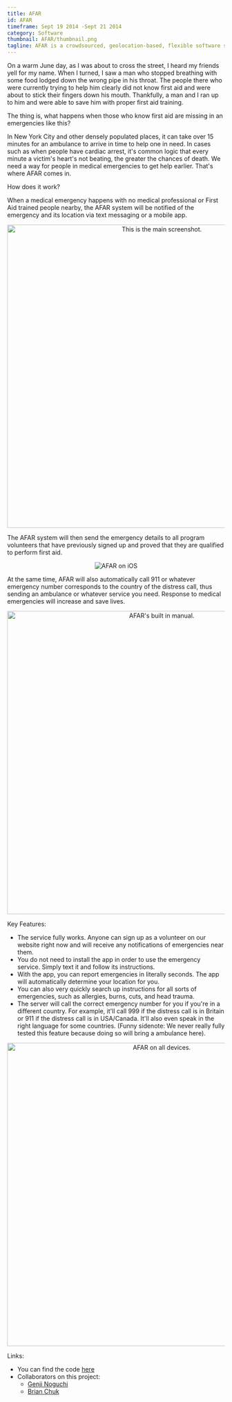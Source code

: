 ```yaml
---
title: AFAR
id: AFAR
timeframe: Sept 19 2014 -Sept 21 2014
category: Software
thumbnail: AFAR/thumbnail.png
tagline: AFAR is a crowdsourced, geolocation-based, flexible software solution designed to save lives in medical emergencies.
---
```


On a warm June day, as I was about to cross the street, I heard my friends yell for my name. When I turned, I saw a man who stopped breathing with some food lodged down the wrong pipe in his throat. The people there who were currently trying to help him clearly did not know first aid and were about to stick their fingers down his mouth. Thankfully, a man and I ran up to him and were able to save him with proper first aid training.

The thing is, what happens when those who know first aid are missing in an emergencies like this?

In New York City and other densely populated places, it can take over 15 minutes for an ambulance to arrive in time to help one in need. In cases such as when people have cardiac arrest, it's common logic that every minute a victim's heart's not beating, the greater the chances of death. We need a way for people in medical emergencies to get help earlier. That's where AFAR comes in.

How does it work?

When a medical emergency happens with no medical professional or First Aid trained people nearby, the AFAR system will be notified of the emergency and its location via text messaging or a mobile app.


<center>
	<img src="{{site.url}}/res/img/ventures/AFAR/AFARapp_main.png" height="700" alt="This is the main screenshot."/>
</center>


The AFAR system will then send the emergency details to all program volunteers that have previously signed up and proved that they are qualified to perform first aid.


<center>
	<img src="{{site.url}}/res/img/ventures/AFAR/AFARapp_ios.png" alt="AFAR on iOS">
</center>


At the same time, AFAR will also automatically call 911 or whatever emergency number corresponds to the country of the distress call, thus sending an ambulance or whatever service you need.
Response to medical emergencies will increase and save lives.

<center>
	<img src="{{site.url}}/res/img/ventures/AFAR/AFARapp_manual.png" height="700" alt="AFAR's built in manual."/>
</center>

Key Features:

* The service fully works. Anyone can sign up as a volunteer on our website right now and will receive any notifications of emergencies near them.
* You do not need to install the app in order to use the emergency service. Simply text it and follow its instructions. 
* With the app, you can report emergencies in literally seconds. The app will automatically determine your location for you. 
* You can also very quickly search up instructions for all sorts of emergencies, such as allergies, burns, cuts, and head trauma. 
* The server will call the correct emergency number for you if you're in a different country. For example, it'll call 999 if the distress call is in Britain or 911 if the distress call is in USA/Canada. It'll also even speak in the right language for some countries. (Funny sidenote: We never really fully tested this feature because doing so will bring a ambulance here).


<center>
	<img src="{{site.url}}/res/img/ventures/AFAR/AFARapp_all.png" height="700" alt="AFAR on all devices."/>
</center>


Links:

* You can find the code [here]("https://github.com/afarsystem")
* Collaborators on this project:
	* [Genji Noguchi]("http://genjinoguchi.com")
	* [Brian Chuk]("http://devchuk.github.io")







